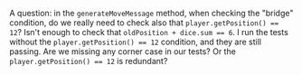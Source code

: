 A question: in the `generateMoveMessage` method, when checking the "bridge" condition, do we really need to check also that `player.getPosition() == 12`? Isn't enough to check that `oldPosition + dice.sum == 6`.
I run the tests without the `player.getPosition() == 12` condition, and they are still passing. Are we missing any corner case in our tests? Or the `player.getPosition() == 12` is redundant?
